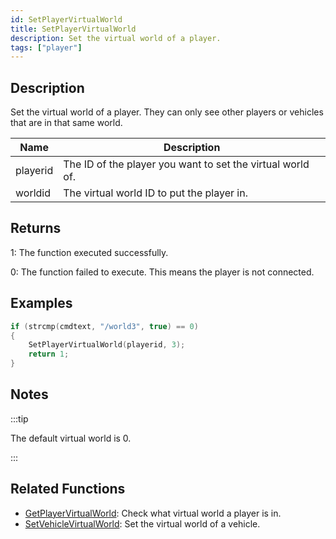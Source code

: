 ```yaml
---
id: SetPlayerVirtualWorld
title: SetPlayerVirtualWorld
description: Set the virtual world of a player.
tags: ["player"]
---
```


## Description

Set the virtual world of a player. They can only see other players or vehicles that are in that same world.

| Name     | Description                                                |
| -------- | ---------------------------------------------------------- |
| playerid | The ID of the player you want to set the virtual world of. |
| worldid  | The virtual world ID to put the player in.                 |

## Returns

1: The function executed successfully.

0: The function failed to execute. This means the player is not connected.

## Examples

```c
if (strcmp(cmdtext, "/world3", true) == 0)
{
    SetPlayerVirtualWorld(playerid, 3);
    return 1;
}
```

## Notes

:::tip

The default virtual world is 0.

:::

## Related Functions

- [GetPlayerVirtualWorld](../../scripting/functions/GetPlayerVirtualWorld.md): Check what virtual world a player is in.
- [SetVehicleVirtualWorld](../../scripting/functions/SetVehicleVirtualWorld.md): Set the virtual world of a vehicle.
